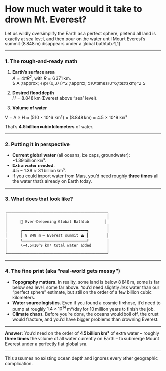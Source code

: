 # How much water would it take to drown Mt. Everest?

Let us wildly oversimplify the Earth as a perfect sphere, pretend all land is exactly at sea level, and then pour on the water until Mount Everest’s summit (8 848 m) disappears under a global bathtub.^\[1]

---

### 1. The rough‑and‑ready math

1. **Earth’s surface area**  
   $A = 4\pi R^2$, with $R ≈ 6\,371\text{ km}$.  
   $ A \;\approx\; 4\pi (6\,371)^2  \;\approx\; 510\times10^6\;\text{km}^2 $

2. **Desired flood depth**  
   $H = 8.848\text{ km}$ (Everest above “sea” level).

3. **Volume of water**  
   <!--   $ V = A\times H \;\approx\; (510\times10^6\;\text{km}^2)\times(8.848\;\text{km}) \;\approx\; 4.5\times10^9\;\text{km}^3 $ -->

V = A × H ≈ (510 × 10^6 km²) × (8.848 km) ≈ 4.5 × 10^9 km³


   That’s **4.5 billion cubic kilometers** of water.

---

### 2. Putting it in perspective

* **Current global water** (all oceans, ice caps, groundwater):  
  ~1.39 billion km³.  
* **Extra water needed**:  
  $4.5 - 1.39 ≈ 3.1$ billion km³.  
* If you could import water from Mars, you’d need roughly **three times** all the water that’s already on Earth today.

---

### 3. What does that look like?

```

┌─────────────────────────────────────────────┐
│                                             │
│      🌊 Ever-Deepening Global Bathtub       │
│                                             │
│      ┏━━━━━━━━━━━━━━━━━━━━━━━━━━━━━┓        │
│      ┃ 8 848 m — Everest summit 🏔 ┃        │
│      ┗━━━━━━━━━━━━━━━━━━━━━━━━━━━━━┛        │
│      \~4.5×10^9 km³ total water added       │
│                                             │
└─────────────────────────────────────────────┘

```

---

### 4. The fine print (aka “real‑world gets messy”)

* **Topography matters.** In reality, some land is below 8 848 m, some is far below sea level, some far above. You’d need slightly *less* water than our “perfect sphere” estimate, but still on the order of a few billion cubic kilometers.  
* **Water source logistics.** Even if you found a cosmic firehose, it’d need to pump at roughly $1.4×10^{14}$ m³/day for 10 million years to finish the job.  
* **Climate chaos.** Before you’re done, the oceans would boil off, the crust would fracture, and you’d have bigger problems than drowning Everest.

---

**Answer:** You’d need on the order of **4.5 billion km³** of extra water – roughly **three times** the volume of all water currently on Earth – to submerge Mount Everest under a perfectly flat global sea.

---

This assumes no existing ocean depth and ignores every other geographic complication. 
